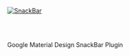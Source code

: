 [![SnackBar](http://www.polonel.com/snackbar/logo_large.png)](http://www.polonel.com/snackbar)

<br/><br/>

Google Material Design SnackBar Plugin
